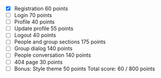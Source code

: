 - [x] Registration 60 points
- [ ] Login 70 points
- [ ] Profile 40 points
- [ ] Update profile 55 points
- [ ] Logout 40 points
- [ ] People and group sections 175 points
- [ ] Group dialog 140 points
- [ ] People conversation 140 points
- [ ] 404 page 30 points
- [ ] Bonus: Style theme 50 points
      Total score: 60 / 800 points
